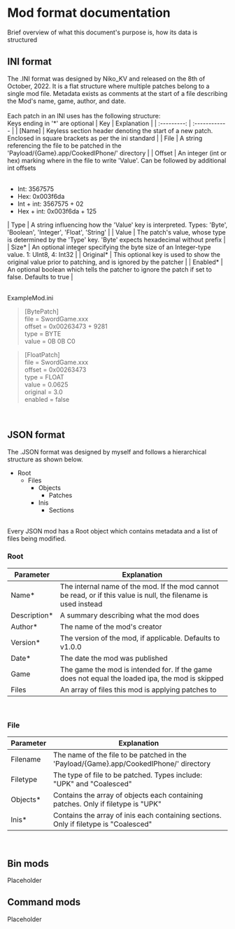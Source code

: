 # Mod format documentation

Brief overview of what this document's purpose is, how its data is structured

## INI format
The .INI format was designed by Niko_KV and released on the 8th of October, 2022. It is a flat structure where multiple patches belong to a single mod file. Metadata exists as comments at the start of a file describing the Mod's name, game, author, and date.
<br><br>Each patch in an INI uses has the following structure:
<br> Keys ending in '&#42;' are optional
| Key       | Explanation   |
| :---------: | :------------ |
| [Name]      | Keyless section header denoting the start of a new patch. Enclosed in square brackets as per the ini standard |
| File      | A string referencing the file to be patched in the 'Payload/{Game}.app/CookedIPhone/' directory |
| Offset    | An integer (int or hex) marking where in the file to write 'Value'. Can be followed by additional int offsets<br><br><ul> <li> Int: 3567575 </li> <li> Hex: 0x003f6da </li> <li> Int + int:&nbsp;3567575 + 02 </li> <li> Hex + int:&nbsp;0x003f6da + 125</li> </ul>
| Type      | A string influencing how the 'Value' key is interpreted. Types: 'Byte', 'Boolean', 'Integer', 'Float', 'String' |
| Value     | The patch's value, whose type is determined by the 'Type' key. 'Byte' expects hexadecimal without prefix |
| Size&#42;      | An optional integer specifying the byte size of an Integer-type value. 1: UInt8, 4: Int32 |
| Original&#42;  | This optional key is used to show the original value prior to patching, and is ignored by the patcher |
| Enabled&#42;   | An optional boolean which tells the patcher to ignore the patch if set to false. Defaults to true |

<br>ExampleMod.ini<br>
> [BytePatch]<br>
> file    = SwordGame.xxx<br>
> offset  = 0x00263473 + 9281<br>
> type    = BYTE<br>
> value   = 0B 0B C0

>[FloatPatch]<br>
>file     = SwordGame.xxx<br>
>offset   = 0x00263473<br>
>type     = FLOAT<br>
>value    = 0.0625<br>
>original = 3.0<br>
>enabled  = false
<br>

## JSON format
The .JSON format was designed by myself and follows a hierarchical structure as shown below.<br>
 
 - Root
    - Files
      - Objects
        - Patches
      - Inis
        - Sections

<br>Every JSON mod has a Root object which contains metadata and a list of files being modified.<br>
### Root
Parameter     | Explanation
------------- | -------------
Name*         | The internal name of the mod. If the mod cannot be read, or if this value is null, the filename is used instead
Description*  | A summary describing what the mod does
Author*       | The name of the mod's creator
Version*      | The version of the mod, if applicable. Defaults to v1.0.0
Date*         | The date the mod was published
Game          | The game the mod is intended for. If the game does not equal the loaded ipa, the mod is skipped
Files         | An array of files this mod is applying patches to |

<br>

### File
Parameter     | Explanation
------------- | -------------
Filename      | The name of the file to be patched in the 'Payload/{Game}.app/CookedIPhone/' directory
Filetype      | The type of file to be patched. Types include: "UPK" and "Coalesced"
Objects*      | Contains the array of objects each containing patches. Only if filetype is "UPK"
Inis*         | Contains the array of inis each containing sections. Only if filetype is "Coalesced" |

<br>

## Bin mods
Placeholder

## Command mods
Placeholder
